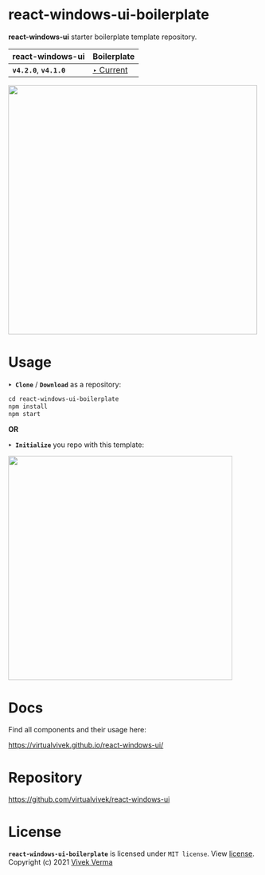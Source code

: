 # react-windows-ui-boilerplate
**react-windows-ui** starter boilerplate template repository.

| react-windows-ui | Boilerplate |
| ------------ | ------- |
| **`v4.2.0`**, **`v4.1.0`** | [‣ Current](https://github.com/virtualvivek/react-windows-ui-boilerplate/releases/tag/v4.1.0) |



<img src="https://github.com/virtualvivek/react-windows-ui/blob/main/markdown/md_img_boilerplate_screen.JPG" width="500" />



# Usage

**`‣ Clone`** / **`Download`** as a repository:

```html
cd react-windows-ui-boilerplate
npm install
npm start
```

<b>OR</b> <br>

**`‣ Initialize`** you repo with this template:

<img src="https://github.com/virtualvivek/react-windows-ui/blob/main/markdown/md_img_template_boilerplate.JPG" width="450" />



# Docs


Find all components and their usage here:

https://virtualvivek.github.io/react-windows-ui/


# Repository

https://github.com/virtualvivek/react-windows-ui



# License

**`react-windows-ui-boilerplate`** is licensed under `MIT license`. View [license](https://github.com/virtualvivek/react-windows-ui-boilerplate/blob/main/LICENSE).<br>
Copyright (c) 2021 [Vivek Verma](https://github.com/virtualvivek)
